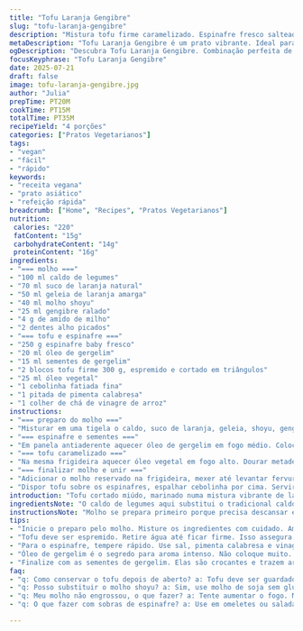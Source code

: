 ```yaml
---
title: "Tofu Laranja Gengibre"
slug: "tofu-laranja-gengibre"
description: "Mistura tofu firme caramelizado. Espinafre fresco salteado no óleo de gergelim. Molho ácido e doce de laranja com gengibre fresco, suco natural e marmelada. Tofu cortado em triângulos para grelhar rápido. Molho engrossa com amido. Toque de molho shoyu e alho fresco. Final com cebolinha e sementes de gergelim torradas. Serve com arroz jasmim. Rápido, sem lactose, sem nozes, sem ovos. Textura e sabor intensos, acidez, toque picante do gengibre. Ingredientes comuns, preparo dinâmico, montagem rápida."
metaDescription: "Tofu Laranja Gengibre é um prato vibrante. Ideal para quem busca uma refeição rápida, saudável e repleta de sabores."
ogDescription: "Descubra Tofu Laranja Gengibre. Combinação perfeita de sabores. Rápido e delicioso, uma ótima opção para refeições práticas."
focusKeyphrase: "Tofu Laranja Gengibre"
date: 2025-07-21
draft: false
image: tofu-laranja-gengibre.jpg
author: "Julia"
prepTime: PT20M
cookTime: PT15M
totalTime: PT35M
recipeYield: "4 porções"
categories: ["Pratos Vegetarianos"]
tags:
- "vegan"
- "fácil"
- "rápido"
keywords:
- "receita vegana"
- "prato asiático"
- "refeição rápida"
breadcrumb: ["Home", "Recipes", "Pratos Vegetarianos"]
nutrition: 
 calories: "220"
 fatContent: "15g"
 carbohydrateContent: "14g"
 proteinContent: "16g"
ingredients:
- "=== molho ==="
- "100 ml caldo de legumes"
- "70 ml suco de laranja natural"
- "50 ml geleia de laranja amarga"
- "40 ml molho shoyu"
- "25 ml gengibre ralado"
- "4 g de amido de milho"
- "2 dentes alho picados"
- "=== tofu e espinafre ==="
- "250 g espinafre baby fresco"
- "20 ml óleo de gergelim"
- "15 ml sementes de gergelim"
- "2 blocos tofu firme 300 g, espremido e cortado em triângulos"
- "25 ml óleo vegetal"
- "1 cebolinha fatiada fina"
- "1 pitada de pimenta calabresa"
- "1 colher de chá de vinagre de arroz"
instructions:
- "=== preparo do molho ==="
- "Misturar em uma tigela o caldo, suco de laranja, geleia, shoyu, gengibre e alho. Dissolver o amido de milho numa colher de água e juntar. Reservar."
- "=== espinafre e sementes ==="
- "Em panela antiaderente aquecer óleo de gergelim em fogo médio. Colocar espinafre e mexer até murchar — uns 4 minutos. Temperar com sal, pimenta calabresa e uma pitada de vinagre de arroz. Escorrer bem e transferir para o prato de servir. Polvilhar sementes de gergelim por cima."
- "=== tofu caramelizado ==="
- "Na mesma frigideira aquecer óleo vegetal em fogo alto. Dourar metade do tofu, cerca de 3 minutos de cada lado, até formar crosta dourada. Reservar. Repetir com o restante."
- "=== finalizar molho e unir ==="
- "Adicionar o molho reservado na frigideira, mexer até levantar fervura. Cozinhar por uns 3 minutos até engrossar. Colocar o tofu e misturar para envolver bem. Apagar fogo."
- "Dispor tofu sobre os espinafres, espalhar cebolinha por cima. Servir quente. Combina com arroz jasmin."
introduction: "Tofu cortado miúdo, marinado numa mistura vibrante de laranja e gengibre criam contraste de sabor. Espinafre no óleo de gergelim, só até murchar, textura fica leve, frescor mantém. Molho brilha com toque adocicado e picante, engrossa na hora certa. Cebolinha e gergelim torrado elevam, toque crocante, cor e aroma. Jogo de texturas e sabores, ingredientes simples mas combinação ousada. Sem leite, sem ovo, vegan, sem grãos oleaginosos, claro, funcional. Rapidez, sabor e saúde num prato só. Tudo facilita na cozinha, sem complicação, resultado imediato. Servido com arroz jasmim, ganha estrutura. Prato com alma asiática, olho na praticidade. Bom para qualquer hora."
ingredientsNote: "O caldo de legumes aqui substitui o tradicional caldo de galinha, que traz sabor mas deixa o prato vegano e leve. A geleia de laranja amarga faz toda diferença, substituindo marmelada clássica, dando acidez e doce balanceados, fácil de achar nas gôndolas brasileiras. Gengibre fresco é essencial - fresco mesmo, não pó. Tofu firme, achatado em triângulos para dourar rápido e garantir crocância. Óleo de gergelim brinda aroma intenso, aumenta a sensação de prato caseiro especializado. Vinagre de arroz opcional, funciona para equilibrar o sabor, sem interferir no conjunto. Sementes de gergelim torradas chapam aroma e bites crocantes. Cebolinha fresca no topo, contraste visual e gosto. Ingredientes simples, acessíveis em mercados brasileiros, uso prático para o dia a dia."
instructionsNote: "Molho se prepara primeiro porque precisa descansar e o amido hidratado garantir textura perante o cozimento. Calor médio para evitar que o molho azede. O espinafre deve manter cor viva, sem cozinhar demais, daí uso rápido e óleo aromático. Importante escorrer para evitar líquido estragar profundidade do prato. Tofu firme bem espremido para tirar água, garante crocância. Duas levas pra não juntar e amolecer o tofu. Dourar em óleo vegetal neutro para cor e sabor. Molho inserido na frigideira usada com molho permanece saborosos vestígios, capitalizando sabor. Molho engrossar na frigideira, movimento constante para não empelotar. Finalizar com cebolinha fresca traz frescor e textura. Servir acompanhado de arroz jasmim que complementa com neutralidade aromática. Temperatura de serviço quente, mantendo textura do tofu firme. Tempo ajustes (+/- 5 min) para respeitar forno/fogão local. Processo direto, sem enrolação. Receita pensada para ser prática e cheia de sabor."
tips:
- "Inicie o preparo pelo molho. Misture os ingredientes com cuidado. Amido de milho precisa descansar antes de entrar no fogo. Foco é textura. Isso vai fazer diferença, não esqueça."
- "Tofu deve ser espremido. Retire água até ficar firme. Isso assegura crocância ao grelhar. Corte em triângulos. Grelhar em duas levas é essencial. Assim não junta e amolece."
- "Para o espinafre, tempere rápido. Use sal, pimenta calabresa e vinagre de arroz. Mantenha a cor viva. Não deixe cozinhar demais, senão perde o frescor. Escorra bem antes de montar."
- "Óleo de gergelim é o segredo para aroma intenso. Não coloque muito. Um toque já é suficiente. Aqueça a frigideira antes de adicionar o tofu. Isso ajuda a dourar super rápido."
- "Finalize com as sementes de gergelim. Elas são crocantes e trazem aroma intenso. Cebolinha fatiada por cima eleva o prato. Cores e texturas em harmonia. Sabor e aparência juntos."
faq:
- "q: Como conservar o tofu depois de aberto? a: Tofu deve ser guardado na geladeira. Coloque em água. Troque a água diariamente. Isso mantém fresco por mais tempo."
- "q: Posso substituir o molho shoyu? a: Sim, use molho de soja sem glúten. Ou tamari. O sabor muda um pouco, mas ainda é bom. Combine o que preferir."
- "q: Meu molho não engrossou, o que fazer? a: Tente aumentar o fogo. Mexa bem. Se não funcionar, dissolva mais amido em água e adicione aos poucos. Vá controlando a textura."
- "q: O que fazer com sobras de espinafre? a: Use em omeletes ou saladas. Pode também misturar em sopas. Ou até fazer um pesto. Muitas opções."

---
```

